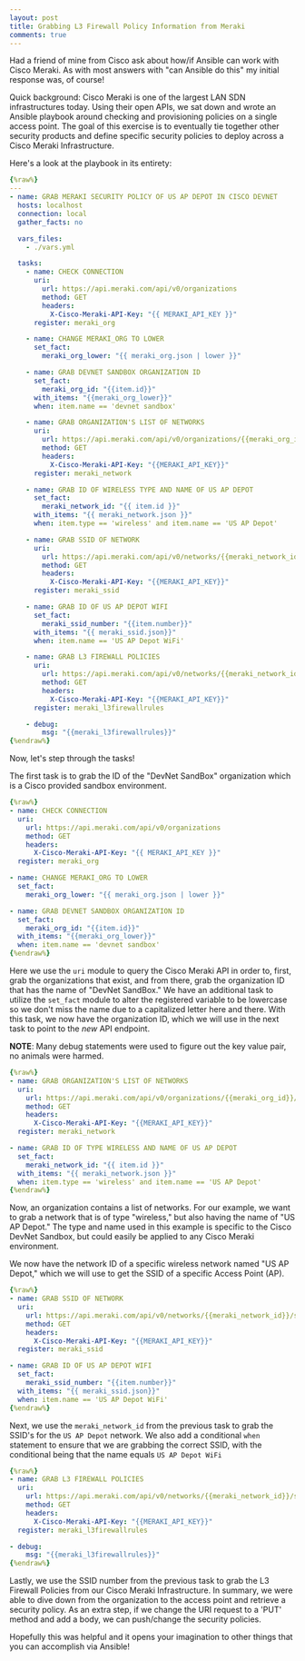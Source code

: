 ```yaml
---
layout: post
title: Grabbing L3 Firewall Policy Information from Meraki
comments: true
---
```


Had a friend of mine from Cisco ask about how/if Ansible can work with Cisco Meraki.  As with most answers with "can Ansible do this" my initial response was, of course!

Quick background:
Cisco Meraki is one of the largest LAN SDN infrastructures today. Using their open APIs, we sat down and wrote an Ansible playbook around checking and provisioning policies on a single access point. The goal of this exercise is to eventually tie together other security products and define specific security policies to deploy across a Cisco Meraki Infrastructure.

Here's a look at the playbook in its entirety:

```yaml
{%raw%}
---
- name: GRAB MERAKI SECURITY POLICY OF US AP DEPOT IN CISCO DEVNET
  hosts: localhost
  connection: local
  gather_facts: no

  vars_files:
    - ./vars.yml

  tasks:
    - name: CHECK CONNECTION
      uri:
        url: https://api.meraki.com/api/v0/organizations
        method: GET
        headers:
          X-Cisco-Meraki-API-Key: "{{ MERAKI_API_KEY }}"
      register: meraki_org

    - name: CHANGE MERAKI_ORG TO LOWER
      set_fact:
        meraki_org_lower: "{{ meraki_org.json | lower }}"

    - name: GRAB DEVNET SANDBOX ORGANIZATION ID
      set_fact:
        meraki_org_id: "{{item.id}}"
      with_items: "{{meraki_org_lower}}"
      when: item.name == 'devnet sandbox'

    - name: GRAB ORGANIZATION'S LIST OF NETWORKS
      uri:
        url: https://api.meraki.com/api/v0/organizations/{{meraki_org_id}}/networks
        method: GET
        headers:
          X-Cisco-Meraki-API-Key: "{{MERAKI_API_KEY}}"
      register: meraki_network

    - name: GRAB ID OF WIRELESS TYPE AND NAME OF US AP DEPOT
      set_fact:
        meraki_network_id: "{{ item.id }}"
      with_items: "{{ meraki_network.json }}"
      when: item.type == 'wireless' and item.name == 'US AP Depot'

    - name: GRAB SSID OF NETWORK
      uri:
        url: https://api.meraki.com/api/v0/networks/{{meraki_network_id}}/ssids
        method: GET
        headers:
          X-Cisco-Meraki-API-Key: "{{MERAKI_API_KEY}}"
      register: meraki_ssid

    - name: GRAB ID OF US AP DEPOT WIFI
      set_fact:
        meraki_ssid_number: "{{item.number}}"
      with_items: "{{ meraki_ssid.json}}"
      when: item.name == 'US AP Depot WiFi'

    - name: GRAB L3 FIREWALL POLICIES
      uri:
        url: https://api.meraki.com/api/v0/networks/{{meraki_network_id}}/ssids/{{meraki_ssid_number}}/l3FirewallRules
        method: GET
        headers:
          X-Cisco-Meraki-API-Key: "{{MERAKI_API_KEY}}"
      register: meraki_l3firewallrules

    - debug:
        msg: "{{meraki_l3firewallrules}}"
{%endraw%}
```
Now, let's step through the tasks!

The first task is to grab the ID of the "DevNet SandBox" organization which is a Cisco provided sandbox environment.


```yaml
{%raw%}
- name: CHECK CONNECTION
  uri:
    url: https://api.meraki.com/api/v0/organizations
    method: GET
    headers:
      X-Cisco-Meraki-API-Key: "{{ MERAKI_API_KEY }}"
  register: meraki_org

- name: CHANGE MERAKI_ORG TO LOWER
  set_fact:
    meraki_org_lower: "{{ meraki_org.json | lower }}"

- name: GRAB DEVNET SANDBOX ORGANIZATION ID
  set_fact:
    meraki_org_id: "{{item.id}}"
  with_items: "{{meraki_org_lower}}"
  when: item.name == 'devnet sandbox'
{%endraw%}
```

Here we use the `uri` module to query the Cisco Meraki API in order to, first, grab the organizations that exist, and from there, grab the organization ID that has the name of "DevNet SandBox."  We have an additional task to utilize the `set_fact` module to alter the registered variable to be lowercase so we don't miss the name due to a capitalized letter here and there.  With this task, we now have the organization ID, which we will use in the next task to point to the *new* API endpoint.

**NOTE**: Many debug statements were used to figure out the key value pair, no animals were harmed.

```yaml
{%raw%}
- name: GRAB ORGANIZATION'S LIST OF NETWORKS
  uri:
    url: https://api.meraki.com/api/v0/organizations/{{meraki_org_id}}/networks
    method: GET
    headers:
      X-Cisco-Meraki-API-Key: "{{MERAKI_API_KEY}}"
  register: meraki_network

- name: GRAB ID OF TYPE WIRELESS AND NAME OF US AP DEPOT
  set_fact:
    meraki_network_id: "{{ item.id }}"
  with_items: "{{ meraki_network.json }}"
  when: item.type == 'wireless' and item.name == 'US AP Depot'
{%endraw%}
```

Now, an organization contains a list of networks.  For our example, we want to grab a network that is of type "wireless," but also having the name of "US AP Depot."  The type and name used in this example is specific to the Cisco DevNet Sandbox, but could easily be applied to any Cisco Meraki environment.

We now have the network ID of a specific wireless network named "US AP Depot," which we will use to get the SSID of a specific Access Point (AP).

```yaml
{%raw%}
- name: GRAB SSID OF NETWORK
  uri:
    url: https://api.meraki.com/api/v0/networks/{{meraki_network_id}}/ssids
    method: GET
    headers:
      X-Cisco-Meraki-API-Key: "{{MERAKI_API_KEY}}"
  register: meraki_ssid

- name: GRAB ID OF US AP DEPOT WIFI
  set_fact:
    meraki_ssid_number: "{{item.number}}"
  with_items: "{{ meraki_ssid.json}}"
  when: item.name == 'US AP Depot WiFi'
{%endraw%}
```

Next, we use the `meraki_network_id` from the previous task to grab the SSID's for the `US AP Depot` network.  We also add a conditional `when` statement to ensure that we are grabbing the correct SSID, with the conditional being that the name equals `US AP Depot WiFi`

```yaml
{%raw%}
- name: GRAB L3 FIREWALL POLICIES
  uri:
    url: https://api.meraki.com/api/v0/networks/{{meraki_network_id}}/ssids/{{meraki_ssid_number}}/l3FirewallRules
    method: GET
    headers:
      X-Cisco-Meraki-API-Key: "{{MERAKI_API_KEY}}"
  register: meraki_l3firewallrules

- debug:
    msg: "{{meraki_l3firewallrules}}"
{%endraw%}
```

Lastly, we use the SSID number from the previous task to grab the L3 Firewall Policies from our Cisco Meraki Infrastructure.  In summary, we were able to dive down from the organization to the access point and retrieve a security policy.
As an extra step, if we change the URI request to a 'PUT' method and add a body, we can push/change the security policies.


Hopefully this was helpful and it opens your imagination to other things that you can accomplish via Ansible!
